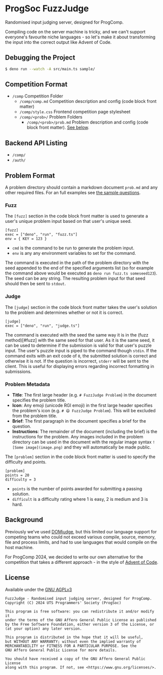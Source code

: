 # ProgSoc FuzzJudge

Randomised input judging server, designed for ProgComp.

Compiling code on the server machine is tricky, and we can't support everyone's favourite niche languages - so let's make it about transforming the input into the correct output like Advent of Code.

## Debugging the Project

```sh
$ deno run --watch -A src/main.ts sample/
```

## Competition Format

- `/comp` Competition Folder
    - `/comp/comp.md` Competition description and config (code block front matter)
    - `/comp/style.css` Frontend competition page stylesheet
    - `/comp/<prob>/` Problem Folders
      - `/comp/<prob>/prob.md` Problem description and config (code block front matter). [See below](#problem-format).

## Backend API Listing

- `/comp/`
- `/auth/`

## Problem Format
A problem directory should contain a markdown document `prob.md` and any other required files. For an full examples see [the sample questions](https://github.com/ProgSoc/FuzzJudge/tree/main/sample).

### Fuzz
The `[fuzz]` section in the code block front matter is used to generate a user's unique problem input based on that user's unique seed.
```
[fuzz]
exec = ["deno", "run", "fuzz.ts"]
env = { KEY = 123 }
```
* `cmd` is the command to be run to generate the problem input.
* `env` is any any environment variables to set for the command.

The command is executed in the path of the problem directory with the seed appended to the end of the specified arguments list (so for example the command above would be executed as `deno run fuzz.ts someseed123`). The seed can be any string. The resulting problem input for that seed should then be sent to `stdout`.

### Judge
The `[judge]` section in the code block front matter takes the user's solution to the problem and determines whether or not it is correct.
```
[judge]
exec = ["deno", "run", "judge.ts"]
```
The command is executed with the seed the same way it is in the (fuzz method)[#fuzz] with the same seed for that user. As it is the same seed, it can be used to determine if the submission is valid for that user's puzzle input. The user's puzzle input is piped to the command though `stdin`. If the command exits with an exit code of `0`, the submitted solution is correct and otherwise it is not. If the question is incorrect, `stderr` will be sent to the client. This is useful for displaying errors regarding incorrect formatting in submissions.

### Problem Metadata
* **Title**: The first large header (e.g. `# FuzzJudge Problem`) in the document specifies the problem title.
* **Icon**: Any emoji (unicode RGI emoji) in the first large header specifies the problem's icon (e.g. `# 😄 FuzzJudge Problem`). This will be excluded from the problem title.
* **Brief**: The first paragraph in the document specifies a brief for the question.
* **Instructions**: The remainder of the document (including the brief) is the instructions for the problem. Any images included in the problem directory can be used in the document with the regular image syntax `![Some image](image.png)` and they will automatically be made public.


The `[problem]` section in the code block front matter is used to specify the difficulty and points.
```
[problem]
points = 20
difficulty = 3
```
* `points` is the number of points awarded for submitting a passing solution.
* `difficult` is a difficulty rating where 1 is easy, 2 is medium and 3 is hard.

## Background

Previously we've used [DOMjudge](https://www.domjudge.org), but this limited our language support for competing teams who could not exceed various compile, source, memory, file and process limits, and had to use languages that would compile on the host machine.

For ProgComp 2024, we decided to write our own alternative for the competition that takes a different approach - in the style of [Advent of Code](https://adventofcode.com/).

## License

Available under the [GNU AGPLv3](./LICENSE.md)

```
FuzzJudge - Randomised input judging server, designed for ProgComp.
Copyright (C) 2024 UTS Programmers' Society (ProgSoc)

This program is free software: you can redistribute it and/or modify it
under the terms of the GNU Affero General Public License as published
by the Free Software Foundation, either version 3 of the License, or
(at your option) any later version.

This program is distributed in the hope that it will be useful,
but WITHOUT ANY WARRANTY; without even the implied warranty of
MERCHANTABILITY or FITNESS FOR A PARTICULAR PURPOSE. See the
GNU Affero General Public License for more details.

You should have received a copy of the GNU Affero General Public License
along with this program. If not, see <https://www.gnu.org/licenses/>.
```
